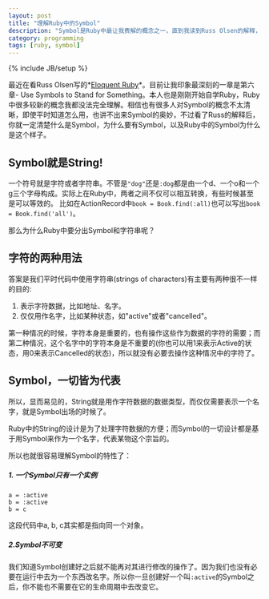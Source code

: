 ```yaml
---
layout: post
title: "理解Ruby中的Symbol"
description: "Symbol是Ruby中最让我费解的概念之一，直到我读到Russ Olsen的解释，Symbol就是另一种字符串，优化来做代表某物的名字，Symbol就是Symbol，就是指代某物的符号。"
category: programming
tags: [ruby, symbol]
---
```

{% include JB/setup %}

最近在看Russ Olsen写的*[Eloquent Ruby](http://book.douban.com/subject/6052175/)*。目前让我印象最深刻的一章是第六章-
Use Symbols to Stand for Something。本人也是刚刚开始自学Ruby，Ruby中很多较新的概念我都没法完全理解。相信也有很多人对Symbol的概念不太清晰，即使平时知道怎么用，也讲不出来Symbol的奥妙，不过看了Russ的解释后，你就一定清楚什么是Symbol，为什么要有Symbol，以及Ruby中的Symbol为什么是这个样子。


## Symbol就是String!

一个符号就是字符或者字符串。不管是`"dog"`还是`:dog`都是由一个d、一个o和一个g三个字母构成。实际上在Ruby中，两者之间不仅可以相互转换，有些时候甚至是可以等效的。
比如在ActionRecord中`book = Book.find(:all)`也可以写出`book = Book.find('all')`。

那么为什么Ruby中要分出Symbol和字符串呢？

## 字符的两种用法

答案是我们平时代码中使用字符串(strings of characters)有主要有两种很不一样的目的:

1. 表示字符数据，比如地址、名字。
2. 仅仅用作名字，比如某种状态，如"active"或者"cancelled"。


第一种情况的时候，字符本身是重要的，也有操作这些作为数据的字符的需要；而第二种情况，这个名字中的字符本身是不重要的(你也可以用1来表示Active的状态，用0来表示Cancelled的状态)，所以就没有必要去操作这种情况中的字符了。


## Symbol，一切皆为代表

所以，显而易见的，String就是用作字符数据的数据类型，而仅仅需要表示一个名字，就是Symbol出场的时候了。

Ruby中的String的设计是为了处理字符数据的方便；而Symbol的一切设计都是基于用Symbol来作为一个名字，代表某物这个宗旨的。

所以也就很容易理解Symbol的特性了：

##### 1. 一个Symbol只有一个实例

    a = :active
    b = :active
    b = c

这段代码中a, b, c其实都是指向同一个对象。

##### 2.Symbol不可变

我们知道Symbol创建好之后就不能再对其进行修改的操作了。因为我们也没有必要在运行中去为一个东西改名字。所以你一旦创建好一个叫`:active`的Symbol之后，你不能也不需要在它的生命周期中去改变它。

